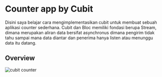 # Counter app by Cubit

Disini saya belajar cara mengimplementasikan cubit untuk membuat sebuah aplikasi counter sederhana. Cubit dan Bloc memiliki fondasi berupa Stream, dimana merupakan aliran data bersifat asynchronus dimana pengirim tidak tahu sampai mana data diantar dan penerima hanya listen atau menunggu data itu datang.

## Overview
![cubit counter](https://github.com/haidarfathin/Flutter_belajar_cubit/assets/24749494/c545c047-0d22-4494-8d69-5ae9e77c03c8)
